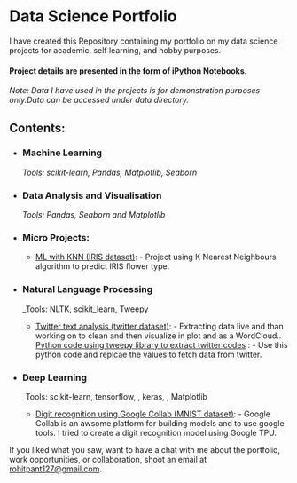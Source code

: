 # Data Science Portfolio
I have created this Repository containing my portfolio on my data science projects for academic, self learning, and hobby purposes. 

#### Project details are presented in the form of iPython Notebooks.

_Note: Data I have used in the projects is for demonstration purposes only.Data can be accessed under data directory._

## Contents:


- ### Machine Learning

	_Tools: scikit-learn, Pandas,  Matplotlib, Seaborn_ 




- ### Data Analysis and Visualisation
	
	_Tools: Pandas, Seaborn and Matplotlib_



- ### Micro Projects: 

	- [ML with KNN (IRIS dataset)](https://github.com/r-pant/r-pant.github.io/blob/master/ML%20with%20KNN%20(IRIS%20dataset).ipynb): - Project using K Nearest Neighbours algorithm to predict IRIS flower type. 

- ### Natural Language Processing

	_Tools: NLTK, scikit_learn, Tweepy
	
	 - [ Twitter text analysis (twitter dataset)](https://github.com/r-pant/r-pant.github.io/blob/master/twittr_sntimnt.ipynb): - Extracting data live and than working on to clean and then visualize in plot and as a WordCloud.. 
	    [Python code using tweepy library to extract twitter codes](https://github.com/r-pant/r-pant.github.io/blob/master/twitter_data.py) : - Use this python code and replcae the values to fetch data from twitter.

- ### Deep Learning

	_Tools: scikit-learn, tensorflow, , keras, , Matplotlib
	
	 - [ Digit recognition using Google Collab (MNIST dataset)](https://github.com/r-pant/r-pant.github.io/blob/master/mnist.ipynb): - Google Collab is an awsome platform for building models and to use google tools. I tried to create a digit recognition model using Google TPU.

				
If you liked what you saw, want to have a chat with me about the portfolio, work opportunities, or collaboration, shoot an email at rohitpant127@gmail.com. 
